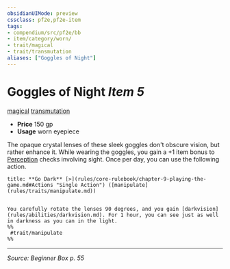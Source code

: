```yaml
---
obsidianUIMode: preview
cssclass: pf2e,pf2e-item
tags:
- compendium/src/pf2e/bb
- item/category/worn/
- trait/magical
- trait/transmutation
aliases: ["Goggles of Night"]
---
```

# Goggles of Night *Item 5*  
[magical](magical.md "Magical Item Trait")  [transmutation](transmutation.md "Transmutation School Trait")  

- **Price** 150 gp
- **Usage** worn eyepiece

The opaque crystal lenses of these sleek goggles don't obscure vision, but rather enhance it. While wearing the goggles, you gain a +1 item bonus to [Perception](skills.md#Perception) checks involving sight. Once per day, you can use the following action.

```ad-embed-ability
title: **Go Dark** [>](rules/core-rulebook/chapter-9-playing-the-game.md#Actions "Single Action") ([manipulate](rules/traits/manipulate.md))


You carefully rotate the lenses 90 degrees, and you gain [darkvision](rules/abilities/darkvision.md). For 1 hour, you can see just as well in darkness as you can in the light.  
%%
 #trait/manipulate 
%%
```


---
*Source: Beginner Box p. 55*